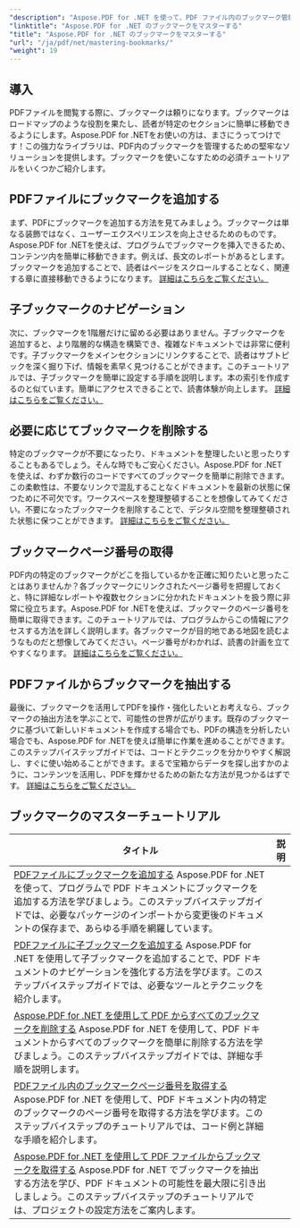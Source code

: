 ```yaml
---
"description": "Aspose.PDF for .NET を使って、PDF ファイル内のブックマーク管理をマスターしましょう。チュートリアルでは、ブックマークの追加から削除まで、シームレスに操作する方法を網羅しています。"
"linktitle": "Aspose.PDF for .NET のブックマークをマスターする"
"title": "Aspose.PDF for .NET のブックマークをマスターする"
"url": "/ja/pdf/net/mastering-bookmarks/"
"weight": 19
---
```


## 導入

PDFファイルを閲覧する際に、ブックマークは頼りになります。ブックマークはロードマップのような役割を果たし、読者が特定のセクションに簡単に移動できるようにします。Aspose.PDF for .NETをお使いの方は、まさにうってつけです！この強力なライブラリは、PDF内のブックマークを管理するための堅牢なソリューションを提供します。ブックマークを使いこなすための必須チュートリアルをいくつかご紹介します。

## PDFファイルにブックマークを追加する

まず、PDFにブックマークを追加する方法を見てみましょう。ブックマークは単なる装飾ではなく、ユーザーエクスペリエンスを向上させるためのものです。Aspose.PDF for .NETを使えば、プログラムでブックマークを挿入できるため、コンテンツ内を簡単に移動できます。例えば、長文のレポートがあるとします。ブックマークを追加することで、読者はページをスクロールすることなく、関連する章に直接移動できるようになります。 [詳細はこちらをご覧ください。](./adding-bookmark/)

## 子ブックマークのナビゲーション

次に、ブックマークを1階層だけに留める必要はありません。子ブックマークを追加すると、より階層的な構造を構築でき、複雑なドキュメントでは非常に便利です。子ブックマークをメインセクションにリンクすることで、読者はサブトピックを深く掘り下げ、情報を素早く見つけることができます。このチュートリアルでは、子ブックマークを簡単に設定する手順を説明します。本の索引を作成するのと似ています。簡単にアクセスできることで、読書体験が向上します。 [詳細はこちらをご覧ください。](./adding-child-bookmark/)

## 必要に応じてブックマークを削除する

特定のブックマークが不要になったり、ドキュメントを整理したいと思ったりすることもあるでしょう。そんな時でもご安心ください。Aspose.PDF for .NET を使えば、わずか数行のコードですべてのブックマークを簡単に削除できます。この柔軟性は、不要なリンクで混乱することなくドキュメントを最新の状態に保つために不可欠です。ワークスペースを整理整頓することを想像してみてください。不要になったブックマークを削除することで、デジタル空間を整理整頓された状態に保つことができます。 [詳細はこちらをご覧ください。](./remove-all-bookmarks/)

## ブックマークページ番号の取得

PDF内の特定のブックマークがどこを指しているかを正確に知りたいと思ったことはありませんか？各ブックマークにリンクされたページ番号を把握しておくと、特に詳細なレポートや複数セクションに分かれたドキュメントを扱う際に非常に役立ちます。Aspose.PDF for .NETを使えば、ブックマークのページ番号を簡単に取得できます。このチュートリアルでは、プログラムからこの情報にアクセスする方法を詳しく説明します。各ブックマークが目的地である地図を読むようなものだと想像してみてください。ページ番号がわかれば、読書の計画を立てやすくなります。 [詳細はこちらをご覧ください。](./retrieve-bookmark-page-number/)

## PDFファイルからブックマークを抽出する

最後に、ブックマークを活用してPDFを操作・強化したいとお考えなら、ブックマークの抽出方法を学ぶことで、可能性の世界が広がります。既存のブックマークに基づいて新しいドキュメントを作成する場合でも、PDFの構造を分析したい場合でも、Aspose.PDF for .NETを使えば簡単に作業を進めることができます。このステップバイステップガイドでは、コードとテクニックを分かりやすく解説し、すぐに使い始めることができます。まるで宝箱からデータを探し出すかのように、コンテンツを活用し、PDFを輝かせるための新たな方法が見つかるはずです。 [詳細はこちらをご覧ください。](./get-bookmarks-from-pdf-files/)

## ブックマークのマスターチュートリアル
| タイトル | 説明 |
| --- | --- | 
| [PDFファイルにブックマークを追加する](./adding-bookmark/) Aspose.PDF for .NET を使って、プログラムで PDF ドキュメントにブックマークを追加する方法を学びましょう。このステップバイステップガイドでは、必要なパッケージのインポートから変更後のドキュメントの保存まで、あらゆる手順を網羅しています。 |  
| [PDFファイルに子ブックマークを追加する](./adding-child-bookmark/) Aspose.PDF for .NET を使用して子ブックマークを追加することで、PDF ドキュメントのナビゲーションを強化する方法を学びます。このステップバイステップガイドでは、必要なツールとテクニックを紹介します。 |  
| [Aspose.PDF for .NET を使用して PDF からすべてのブックマークを削除する](./remove-all-bookmarks/) Aspose.PDF for .NET を使用して、PDF ドキュメントからすべてのブックマークを簡単に削除する方法を学びましょう。このステップバイステップガイドでは、詳細な手順を説明します。 |  
| [PDFファイル内のブックマークページ番号を取得する](./retrieve-bookmark-page-number/) Aspose.PDF for .NET を使用して、PDF ドキュメント内の特定のブックマークのページ番号を取得する方法を学びます。このステップバイステップのチュートリアルでは、コード例と詳細な手順を紹介します。 |  
| [Aspose.PDF for .NET を使用して PDF ファイルからブックマークを取得する](./get-bookmarks-from-pdf-files/) Aspose.PDF for .NET でブックマークを抽出する方法を学び、PDF ドキュメントの可能性を最大限に引き出しましょう。このステップバイステップのチュートリアルでは、プロジェクトの設定方法をご案内します。 |